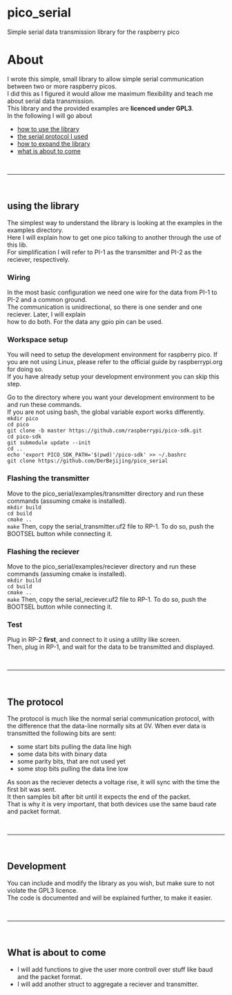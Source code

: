 # pico_serial
Simple serial data transmission library for the raspberry pico


# About  
I wrote this simple, small library to allow simple serial communication between two or more raspberry picos.  
I did this as I figured it would allow me maximum flexibility and teach me about serial data transmission.  
This library and the provided examples are **licenced under GPL3**.  
In the following I will go about  
- [how to use the library](https://github.com/DerBejijing/pico_serial/edit/main/README.md#using-the-library)
- [the serial protocol I used](https://github.com/DerBejijing/pico_serial/edit/main/README.md#the-protocol)
- [how to expand the library](https://github.com/DerBejijing/pico_serial/edit/main/README.md#development)
- [what is about to come](https://github.com/DerBejijing/pico_serial/edit/main/README.md#what-is-about-to-come)

<br>  

---

<br>  

## using the library  
The simplest way to understand the library is looking at the examples in the examples directory.  
Here I will explain how to get one pico talking to another through the use of this lib.  
For simplification I will refer to PI-1 as the transmitter and PI-2 as the reciever, respectively.

### Wiring  
In the most basic configuration we need one wire for the data from PI-1 to PI-2 and a common ground.  
The communication is unidirectional, so there is one sender and one reciever. Later, I will explain  
how to do both. For the data any gpio pin can be used.  

### Workspace setup  
You will need to setup the development environment for raspberry pico. If you are not using Linux,
please refer to the official guide by raspberrypi.org for doing so.  
If you have already setup your development environment you can skip this step.  

Go to the directory where you want your development environment to be and run these commands.  
If you are not using bash, the global variable export works differently.  
`mkdir pico`  
`cd pico`  
`git clone -b master https://github.com/raspberrypi/pico-sdk.git`  
`cd pico-sdk`  
`git submodule update --init`  
`cd ..`  
`echo 'export PICO_SDK_PATH='$(pwd)'/pico-sdk' >> ~/.bashrc`  
`git clone https://github.com/DerBejijing/pico_serial`  

### Flashing the transmitter  
Move to the pico_serial/examples/transmitter directory and run these commands (assuming cmake is installed).  
`mkdir build`  
`cd build`  
`cmake ..`  
`make`
Then, copy the serial_transmitter.uf2 file to RP-1. To do so, push the BOOTSEL button while connecting it.  

### Flashing the reciever  
Move to the pico_serial/examples/reciever directory and run these commands (assuming cmake is installed).  
`mkdir build`  
`cd build`  
`cmake ..`  
`make`
Then, copy the serial_reciever.uf2 file to RP-1. To do so, push the BOOTSEL button while connecting it.  

### Test  
Plug in RP-2 **first**, and connect to it using a utility like screen.  
Then, plug in RP-1, and wait for the data to be transmitted and displayed.  

<br>  

---

<br>  

## The protocol  
The protocol is much like the normal serial communication protocol, with the difference that the data-line normally sits at 0V. When ever data is transmitted the following bits are sent:  
- some start bits pulling the data line high  
- some data bits with binary data  
- some parity bits, that are not used yet  
- some stop bits pulling the data line low  

As soon as the reciever detects a voltage rise, it will sync with the time the first bit was sent.  
It then samples bit after bit until it expects the end of the packet.  
That is why it is very important, that both devices use the same baud rate and packet format.  

<br>  

---

<br>  

## Development  
You can include and modify the library as you wish, but make sure to not violate the GPL3 licence.  
The code is documented and will be explained further, to make it easier.  

<br>  

---

<br>  

## What is about to come  
- I will add functions to give the user more controll over stuff like baud and the packet format.  
- I will add another struct to aggregate a reciever and transmitter.  
